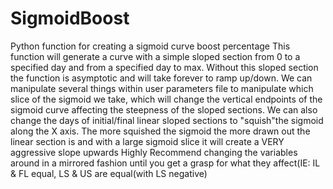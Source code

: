 # SigmoidBoost
Python function for creating a sigmoid curve boost percentage
This function will generate a curve with a simple sloped section from 0 to a specified day and from a specified day to max. Without this sloped section the function is asymptotic and will take forever to ramp up/down.
We can manipulate several things within user parameters file to manipulate which slice of the sigmoid we take, which will change the vertical endpoints of the sigmoid curve affecting the steepness of the sloped sections.
We can also change the days of initial/final linear sloped sections to "squish"the sigmoid along the X axis. The more squished the sigmoid the more drawn out the linear section is and with a large sigmoid slice it will create a VERY aggressive slope upwards
Highly Recommend changing the variables around in a mirrored fashion until you get a grasp for what they affect(IE: IL & FL equal, LS & US are equal(with LS negative)
